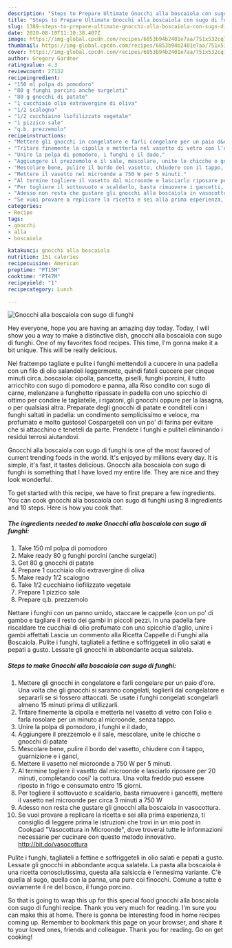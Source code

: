 ```yaml
---
description: "Steps to Prepare Ultimate Gnocchi alla boscaiola con sugo di funghi"
title: "Steps to Prepare Ultimate Gnocchi alla boscaiola con sugo di funghi"
slug: 1389-steps-to-prepare-ultimate-gnocchi-alla-boscaiola-con-sugo-di-funghi
date: 2020-08-10T11:10:38.407Z
image: https://img-global.cpcdn.com/recipes/6853b94b2401e7aa/751x532cq70/gnocchi-alla-boscaiola-con-sugo-di-funghi-recipe-main-photo.jpg
thumbnail: https://img-global.cpcdn.com/recipes/6853b94b2401e7aa/751x532cq70/gnocchi-alla-boscaiola-con-sugo-di-funghi-recipe-main-photo.jpg
cover: https://img-global.cpcdn.com/recipes/6853b94b2401e7aa/751x532cq70/gnocchi-alla-boscaiola-con-sugo-di-funghi-recipe-main-photo.jpg
author: Gregory Gardner
ratingvalue: 4.3
reviewcount: 27132
recipeingredient:
- "150 ml polpa di pomodoro"
- "80 g funghi porcini anche surgelati"
- "80 g gnocchi di patate"
- "1 cucchiaio olio extravergine di oliva"
- "1/2 scalogno"
- "1/2 cucchiaino liofilizzato vegetale"
- "1 pizzico sale"
- "q.b. prezzemolo"
recipeinstructions:
- "Mettere gli gnocchi in congelatore e farli congelare per un paio d&#39;ore. Una volta che gli gnocchi si saranno congelati, toglierli dal congelatore e separarli se si fossero attaccati. Se usate i funghi congelati scongelarli almeno 15 minuti prima di utilizzarli."
- "Tritare finemente la cipolla e metterla nel vasetto di vetro con l’olio e farla rosolare per un minuto al microonde, senza tappo."
- "Unire la polpa di pomodoro, i funghi e il dado,"
- "Aggiungere il prezzemolo e il sale, mescolare, unite le chicche o gnocchi di patate"
- "Mescolare bene, pulire il bordo del vasetto, chiudere con il tappo, guarnizione e i ganci,"
- "Mettere il vasetto nel microonde a 750 W per 5 minuti."
- "Al termine togliere il vasetto dal microonde e lasciarlo riposare per 20 minuti, completando cosi&#39; la cottura. Una volta freddo può essere riposto in frigo e consumato entro 15 giorni."
- "Per togliere il sottovuoto e scaldarlo, basta rimuovere i gancetti, mettere il vasetto nel microonde per circa 3 minuti a 750 W"
- "Adesso non resta che gustare gli gnocchi alla boscaiola in vasocottura."
- "Se vuoi provare a replicare la ricetta e sei alla prima esperienza, ti consiglio di leggere prima le istruzioni che trovi in un mio post in Cookpad &#34;Vasocottura in Microonde&#34;, dove troverai tutte le informazioni necessarie per cucinare con questo metodo innovativo. http://bit.do/vasocottura"
categories:
- Recipe
tags:
- gnocchi
- alla
- boscaiola

katakunci: gnocchi alla boscaiola 
nutrition: 151 calories
recipecuisine: American
preptime: "PT15M"
cooktime: "PT47M"
recipeyield: "1"
recipecategory: Lunch

---
```



![Gnocchi alla boscaiola con sugo di funghi](https://img-global.cpcdn.com/recipes/6853b94b2401e7aa/751x532cq70/gnocchi-alla-boscaiola-con-sugo-di-funghi-recipe-main-photo.jpg)

Hey everyone, hope you are having an amazing day today. Today, I will show you a way to make a distinctive dish, gnocchi alla boscaiola con sugo di funghi. One of my favorites food recipes. This time, I'm gonna make it a bit unique. This will be really delicious.

Nel frattempo tagliate e pulite i funghi mettendoli a cuocere in una padella con un filo di olio salandoli leggermente, quindi fateli cuocere per cinque minuti circa..boscaiola: cipolla, pancetta, piselli, funghi porcini, il tutto arricchito con sugo di pomodoro e panna, alla Riso condito con sugo di carne, melenzane a funghetto ripassate in padella con uno spicchio di ottimo per condire le tagliatelle, i rigatoni, gli gnocchi oppure per la lasagna, o per qualsiasi altra. Preparate degli gnocchi di patate e conditeli con i funghi saltati in padella: un condimento semplicissimo e veloce, ma profumato e molto gustoso! Cospargeteli con un po&#39; di farina per evitare che si attacchino e teneteli da parte. Prendete i funghi e puliteli eliminando i residui terrosi aiutandovi.

Gnocchi alla boscaiola con sugo di funghi is one of the most favored of current trending foods in the world. It's enjoyed by millions every day. It is simple, it's fast, it tastes delicious. Gnocchi alla boscaiola con sugo di funghi is something that I have loved my entire life. They are nice and they look wonderful.


To get started with this recipe, we have to first prepare a few ingredients. You can cook gnocchi alla boscaiola con sugo di funghi using 8 ingredients and 10 steps. Here is how you cook that.

<!--inarticleads1-->

##### The ingredients needed to make Gnocchi alla boscaiola con sugo di funghi:

1. Take 150 ml polpa di pomodoro
1. Make ready 80 g funghi porcini (anche surgelati)
1. Get 80 g gnocchi di patate
1. Prepare 1 cucchiaio olio extravergine di oliva
1. Make ready 1/2 scalogno
1. Take 1/2 cucchiaino liofilizzato vegetale
1. Prepare 1 pizzico sale
1. Prepare q.b. prezzemolo


Nettare i funghi con un panno umido, staccare le cappelle (con un po&#39; di gambo e tagliare il resto dei gambi in piccoli pezzi. In una padella fare riscaldare tre cucchiai di olio profumato con uno spicchio d&#39;aglio, unire i gambi affettati Lascia un commento alla Ricetta Cappelle di Funghi alla Boscaiola. Pulite i funghi, tagliateli a fettine e soffriggeteli in olio salati e pepati a gusto. Lessate gli gnocchi in abbondante acqua salatela. 

<!--inarticleads2-->

##### Steps to make Gnocchi alla boscaiola con sugo di funghi:

1. Mettere gli gnocchi in congelatore e farli congelare per un paio d&#39;ore. Una volta che gli gnocchi si saranno congelati, toglierli dal congelatore e separarli se si fossero attaccati. Se usate i funghi congelati scongelarli almeno 15 minuti prima di utilizzarli.
1. Tritare finemente la cipolla e metterla nel vasetto di vetro con l’olio e farla rosolare per un minuto al microonde, senza tappo.
1. Unire la polpa di pomodoro, i funghi e il dado,
1. Aggiungere il prezzemolo e il sale, mescolare, unite le chicche o gnocchi di patate
1. Mescolare bene, pulire il bordo del vasetto, chiudere con il tappo, guarnizione e i ganci,
1. Mettere il vasetto nel microonde a 750 W per 5 minuti.
1. Al termine togliere il vasetto dal microonde e lasciarlo riposare per 20 minuti, completando cosi&#39; la cottura. Una volta freddo può essere riposto in frigo e consumato entro 15 giorni.
1. Per togliere il sottovuoto e scaldarlo, basta rimuovere i gancetti, mettere il vasetto nel microonde per circa 3 minuti a 750 W
1. Adesso non resta che gustare gli gnocchi alla boscaiola in vasocottura.
1. Se vuoi provare a replicare la ricetta e sei alla prima esperienza, ti consiglio di leggere prima le istruzioni che trovi in un mio post in Cookpad &#34;Vasocottura in Microonde&#34;, dove troverai tutte le informazioni necessarie per cucinare con questo metodo innovativo. http://bit.do/vasocottura


Pulite i funghi, tagliateli a fettine e soffriggeteli in olio salati e pepati a gusto. Lessate gli gnocchi in abbondante acqua salatela. La pasta alla boscaiola è una ricetta conosciutissima, questa alla salsiccia è l&#39;ennesima variante. C&#39;è quella al sugo, quella con la panna, una pure coi finocchi. Comune a tutte è ovviamente il re del bosco, il fungo porcino. 

So that is going to wrap this up for this special food gnocchi alla boscaiola con sugo di funghi recipe. Thank you very much for reading. I'm sure you can make this at home. There is gonna be interesting food in home recipes coming up. Remember to bookmark this page on your browser, and share it to your loved ones, friends and colleague. Thank you for reading. Go on get cooking!
